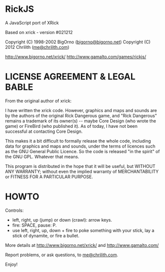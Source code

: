 RickJS
======

A JavaScript port of XRick

Based on xrick - version #021212

Copyright (C) 1998-2002 BigOrno (bigorno@bigorno.net)
Copyright (C) 2012 Chrilith (me@chrilith.com)

http://www.bigorno.net/xrick/
http://www.gamalto.com/games/rickjs/


LICENSE AGREEMENT & LEGAL BABLE
===============================

From the original author of xrick:

I have written the xrick code. However, graphics and maps and sounds
are by the authors of the original Rick Dangerous game, and "Rick
Dangerous" remains a trademark of its owner(s) -- maybe Core Design
(who wrote the game) or FireBird (who published it). As of today, I
have not been successful at contacting Core Design.

This makes it a bit difficult to formally release the whole code,
including data for graphics and maps and sounds, under the terms of
licences such as the GNU General Public Licence. So the code is
released "in the spirit" of the GNU GPL. Whatever that means.

This program is distributed in the hope that it will be useful, but
WITHOUT ANY WARRANTY; without even the implied warranty of MERCHANTABILITY
or FITNESS FOR A PARTICULAR PURPOSE.  


HOWTO
=====

Controls:

- left, right, up (jump) or down (crawl): arrow keys.
- fire: SPACE, pause: P.
- use left, right, up, down + fire to poke something with your stick,
  lay a stick of dynamite, or fire a bullet.

More details at http://www.bigorno.net/xrick/ and http://www.gamalto.com/

Report problems, or ask questions, to me@chrilith.com.

Enjoy!
